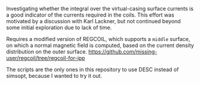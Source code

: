 Investigating whether the integral over the virtual-casing surface currents is a good indicator of the currents required in the coils. 
This effort was motivated by a discussion with Karl Lackner, but not continued beyond some initial exploration due to lack of time.

Requires a modified version of REGCOIL, which supports a `middle` surface, on which a normal magnetic field is computed, based on the current density distribution on the outer surface. https://github.com/missing-user/regcoil/tree/regcoil-for-ipp

The scripts are the only ones in this repository to use DESC instead of simsopt, because I wanted to try it out.
